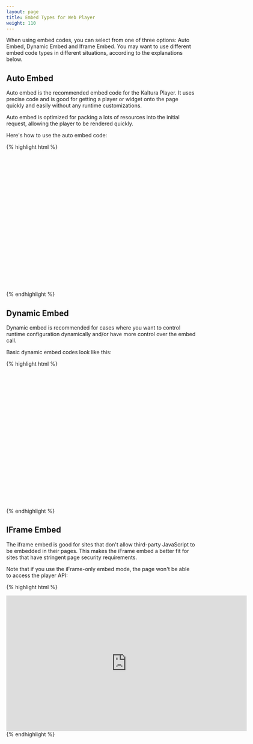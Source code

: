 ```yaml
---
layout: page
title: Embed Types for Web Player
weight: 110
---
```


When using embed codes, you can select from one of three options: Auto Embed, Dynamic Embed and Iframe Embed. You may want to use different embed code types in different situations, according to the explanations below.

## Auto Embed

Auto embed is the recommended embed code for the Kaltura Player. It uses precise code and is good for getting a player or widget onto the page quickly and easily without any runtime customizations.

Auto embed is optimized for packing a lots of resources into the initial request, allowing the player to be rendered quickly.

Here's how to use the auto embed code:

{% highlight html %}
<div id="{TARGET_ID}" style="width: 640px;height: 360px"></div>
<script type="text/javascript" src='https://cdnapisec.kaltura.com/p/{PARTNER_ID}/embedPlaykitJs/uiconf_id/{UICONF_ID}?autoembed=true&targetId={TARGET_ID}&entry_id={ENTRY_ID}&config[playback]={"autoplay":true}'></script>
{% endhighlight %}

## Dynamic Embed

Dynamic embed is recommended for cases where you want to control runtime configuration dynamically and/or have more control over the embed call.

Basic dynamic embed codes look like this:

{% highlight html %}
<div id="{TARGET_ID}" style="width: 640px;height: 360px"></div>
<script type="text/javascript" src="https://cdnapisec.kaltura.com/p/{PARTNER_ID}/embedPlaykitJs/uiconf_id/{UICONF_ID}"></script>
  <script type="text/javascript">
    try {
      var kalturaPlayer = KalturaPlayer.setup({
        targetId: "{TARGET_ID}",
        provider: {
          partnerId: {PARTNER_ID},
          uiConfId: {UICONF_ID}
        },
        playback: {
          autoplay: true
          }
      });
      kalturaPlayer.loadMedia({entryId: '{ENTRY_ID}'});
    } catch (e) {
      console.error(e.message)
    }
  </script>
{% endhighlight %}

## IFrame Embed

The iframe embed is good for sites that don't allow third-party JavaScript to be embedded in their pages. This makes the iFrame embed a better fit for sites that have stringent page security requirements.

Note that if you use the iFrame-only embed mode, the page won't be able to access the player API:

{% highlight html %}
<iframe type="text/javascript" src='https://cdnapisec.kaltura.com/p/{PARTNER_ID}/embedPlaykitJs/uiconf_id/{UICONF_ID}?iframeembed=true&entry_id={ENTRY_ID}&config[playback]={"autoplay":true}'
   style="width: 640px;height: 360px" allowfullscreen webkitallowfullscreen mozAllowFullScreen frameborder="0">
</iframe>
{% endhighlight %}
